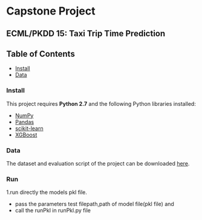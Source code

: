 # Capstone Project
## ECML/PKDD 15: Taxi Trip Time Prediction 

## Table of Contents  
- [Install](#install)
- [Data](#data)





### <a name="install"></a>Install

This project requires **Python 2.7** and the following Python libraries installed:

- [NumPy](http://www.numpy.org/)
- [Pandas](http://pandas.pydata.org)
- [scikit-learn](http://scikit-learn.org/stable/)
- [XGBoost](https://xgboost.readthedocs.io/en/latest/)

### <a name="data"></a>Data

The dataset and evaluation script of the project can be downloaded [here](https://www.kaggle.com/c/pkdd-15-taxi-trip-time-prediction-ii/data).

### <a name="install"></a>Run
1.run directly the  models pkl file.
   - pass the parameters  test filepath,path of model file(pkl file) and 
   - call the runPkl in runPkl.py file
